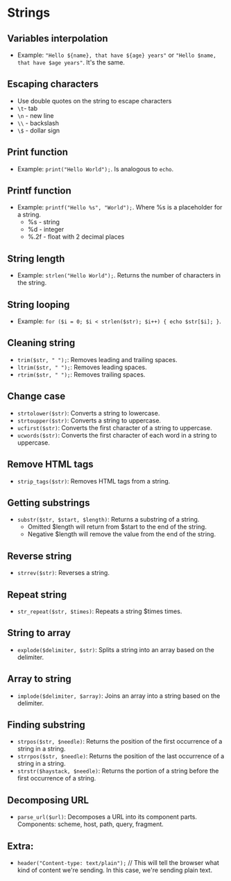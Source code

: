 # Strings
## Variables interpolation
- Example: `"Hello ${name}, that have ${age} years"` or `"Hello $name, that have $age years"`. It's the same.

## Escaping characters
- Use double quotes on the string to escape characters
- `\t`- tab
- `\n` - new line
- `\\` - backslash
- `\$` - dollar sign 

## Print function
- Example: `print("Hello World");`. Is analogous to `echo`.

## Printf function
- Example: `printf("Hello %s", "World");`. Where %s is a placeholder for a string.
  - %s - string
  - %d - integer
  - %.2f - float with 2 decimal places

## String length
- Example: `strlen("Hello World");`. Returns the number of characters in the string.

## String looping
- Example: `for ($i = 0; $i < strlen($str); $i++) { echo $str[$i]; }`.

## Cleaning string
- `trim($str, " ");`: Removes leading and trailing spaces.
- `ltrim($str, " ");`: Removes leading spaces.
- `rtrim($str, " ");`: Removes trailing spaces.

## Change case
- `strtolower($str)`: Converts a string to lowercase.
- `strtoupper($str)`: Converts a string to uppercase.
- `ucfirst($str)`: Converts the first character of a string to uppercase.
- `ucwords($str)`: Converts the first character of each word in a string to uppercase.

## Remove HTML tags
- `strip_tags($str)`: Removes HTML tags from a string.

## Getting substrings
- `substr($str, $start, $length)`: Returns a substring of a string.
  - Omitted $length will return from $start to the end of the string.
  - Negative $length will remove the value from the end of the string.

## Reverse string
- `strrev($str)`: Reverses a string.

## Repeat string
- `str_repeat($str, $times)`: Repeats a string $times times.

## String to array
- `explode($delimiter, $str)`: Splits a string into an array based on the delimiter.

## Array to string
- `implode($delimiter, $array)`: Joins an array into a string based on the delimiter.

## Finding substring
- `strpos($str, $needle)`: Returns the position of the first occurrence of a string in a string.
- `strrpos($str, $needle)`: Returns the position of the last occurrence of a string in a string.
- `strstr($haystack, $needle)`: Returns the portion of a string before the first occurrence of a string.

## Decomposing URL
- `parse_url($url)`: Decomposes a URL into its component parts. Components: scheme, host, path, query, fragment.

## Extra:
- `header("Content-type: text/plain");` // This will tell the browser what kind of content we're sending. In this case, we're sending plain text.
